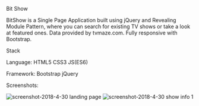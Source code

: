 Bit Show 

BitShow is a Single Page Application built using jQuery and Revealing Module Pattern, where you can search for existing TV shows or take a look at featured ones. Data provided by tvmaze.com. Fully responsive with Bootstrap. 

Stack

Language:
    HTML5
    CSS3
    JS(ES6)

Framework:
    Bootstrap
    jQuery
    
Screenshots:

![screenshot-2018-4-30 landing page](https://user-images.githubusercontent.com/24230243/39444170-234cfc28-4cb7-11e8-8c2c-2e05fbf07761.png)
![screenshot-2018-4-30 show info 1](https://user-images.githubusercontent.com/24230243/39444253-69543e48-4cb7-11e8-876c-b2a9492830c8.png)
